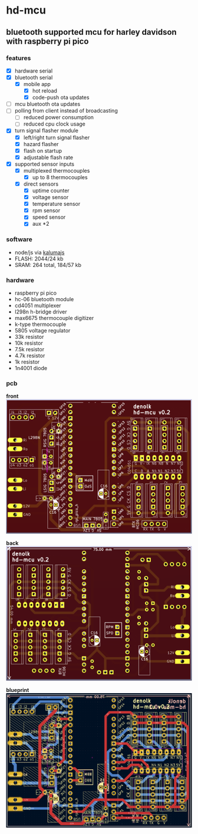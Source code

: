 # hd-mcu

## bluetooth supported mcu for harley davidson with raspberry pi pico

### features

- [x] hardware serial
- [x] bluetooth serial
  - [x] mobile app
    - [x] hot reload
    - [x] code-push ota updates
- [ ] mcu bluetooth ota updates
- [ ] polling from client instead of broadcasting
  - [ ] reduced power consumption
  - [ ] reduced cpu clock usage
- [x] turn signal flasher module
  - [x] left/right turn signal flasher
  - [x] hazard flasher
  - [x] flash on startup
  - [x] adjustable flash rate
- [x] supported sensor inputs
  - [x] multiplexed thermocouples
    - [x] up to 8 thermocouples
  - [x] direct sensors
    - [x] uptime counter
    - [x] voltage sensor
    - [x] temperature sensor
    - [x] rpm sensor
    - [x] speed sensor
    - [x] aux *2

### software

- node/js via [kalumajs](https://kalumajs.org/docs/getting-started)
- FLASH: 2044/24 kb
- SRAM: 264 total, 184/57 kb

### hardware

- raspberry pi pico
- hc-06 bluetooth module
- cd4051 multiplexer
- l298n h-bridge driver
- max6675 thermocouple digitizer
- k-type thermocouple
- 5805 voltage regulator
- 33k resistor
- 10k resistor
- 7.5k resistor
- 4.7k resistor
- 1k resistor
- 1n4001 diode

### pcb

**front**
![front](./pcb/pico-hd-mcu-v2/pcb-front.png)

**back**
![back](./pcb/pico-hd-mcu-v2/pcb-back.png)

**blueprint**
![raw](./pcb/pico-hd-mcu-v2/pcb-blueprint.png)
